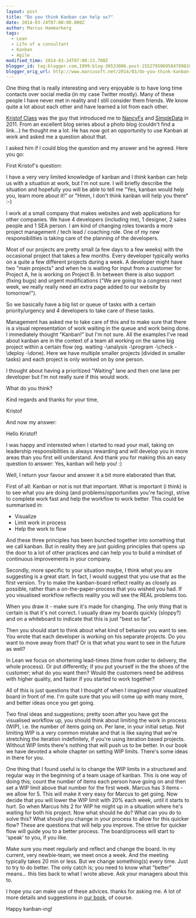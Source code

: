 ```yaml
---
layout: post
title: "Do you think Kanban can help us?"
date: 2014-03-24T07:00:00.000Z
author: Marcus Hammarberg
tags:
  - Lean
  - Life of a consultant
  - Kanban
  - Agile
modified_time: 2014-03-24T07:00:13.700Z
blogger_id: tag:blogger.com,1999:blog-36533086.post-1552795069584789818
blogger_orig_url: http://www.marcusoft.net/2014/03/do-you-think-kanban-can-help-us.html
---
```


One thing that is really interesting and very enjoyable is to have long time contacts over social media (in my case Twitter mostly). Many of these people I have never met in reality and I still consider them friends. We know quite a lot about each other and have learned a lot from each other.

[Kristof Claes](https://twitter.com/kristofclaes) was the guy that introduced me to [NancyFx](http://nancyfx.org/) and [SimpleData](https://github.com/markrendle/Simple.Data) in 2011. From an excellent blog series about a photo blog (couldn't find a link...) he thought me a lot. He has now got an opportunity to use Kanban at work and asked me a question about that.

I asked him if I could blog the question and my answer and he agreed. Here you go:

First Kristof's question:

I have a very very limited knowledge of kanban and I *think* kanban can help us with a situation at work, but I'm not sure. I will briefly describe the situation and hopefully you will be able to tell me "Yes, kanban would help you, learn more about it!" or "Hmm, I don't think kanban will help you there" :-)

I work at a small company that makes websites and web applications for other companies. We have 4 developers (including me), 1 designer, 2 sales people and 1 SEA person. I am kind of changing roles towards a more project management / tech lead / coaching role. One of my new responsibilities is taking care of the planning of the developers.

Most of our projects are pretty small (a few days to a few weeks) with the occasional project that takes a few months. Every developer typically works on a quite a few different projects during a week. A developer might have two "main projects" and when he is waiting for input from a customer for Project A, he is working on Project B. In between there is also support (fixing bugs) and urgent modifications ("We are going to a congress next week, we really really need an extra page added to our website by tomorrow!").

So we basically have a big list or queue of tasks with a certain priority/urgency and 4 developers to take care of these tasks.

Management has asked me to take care of this and to make sure that there is a visual representation of work waiting in the queue and work being done. I immediately thought "Kanban!" but I'm not sure. All the examples I've read about kanban are in the context of a team all working on the same big project within a certain flow (eg. waiting -\analysis -\program -\check -\deploy -\done). Here we have multiple smaller projects (divided in smaller tasks) and each project is only worked on by one person.

I thought about having a prioritized "Waiting" lane and then one lane per developer but I'm not really sure if this would work.

What do you think?

Kind regards and thanks for your time,

Kristof

And now my answer:

Hello Kristof!

I was happy and interested when I started to read your mail, taking on leadership responsibilities is always rewarding and will develop you in more areas than you first will understand.
And thank you for making this an easy question to answer: Yes, kanban will help you! :)

Well, I return your favour and answer it a bit more elaborated than that.

First of all: Kanban or not is not that important. What is important (i think) is to see what you are doing (and problems/opportunities you're facing), strive to complete work fast and help the workflow to work better. This could be summarised in:

- Visualize
- Limit work in process
- Help the work to flow

And these three principles has been bunched together into something that we call kanban. But in reality they are just guiding principles that opens up the door to a lot of other practices and can help you to build a mindset of continuous improvements in your company.

Secondly, more specific to your situation maybe, I think what you are suggesting is a great start. In fact, I would suggest that you use that as the first version. Try to make the kanban-board reflect reality as closely as possible, rather than a on-the-paper-process that you wished you had. If you visualised workflow reflects reality you will see the REAL problems too.

When you draw it - make sure it's made for changing. The only thing that is certain is that it's not correct. I usually draw my boards quickly (sloppy?) and on a whiteboard to indicate that this is just "best so far".

Then you should start to think about what kind of behavior you want to see. You wrote that each developer is working on his separate projects. Do you want to move away from that? Or is that what you want to see in the future as well?

In Lean we focus on shortening lead-times (time from order to delivery, the whole process). Or put differently; if you put yourself in the the shoes of the customer; what do you want then? Would the customers need be address with higher quality, and faster if you started to work together?

All of this is just questions that I thought of when I imagined your visualized board in front of me. I'm quite sure that you will come up with many more, and better ideas once you get going.

Two final ideas and suggestions;
pretty soon after you have got the visualised workflow up, you should think about limiting the work in process (WIP), i.e. the number of items going on. Per lane, in your initial setup.
Not limiting WIP is a very common mistake and that is like saying that we're stretching the iteration indefinitely, if you're using iteration based projects. Without WIP limits there's nothing that will push us to be better.
In our book we have devoted a whole chapter on setting WIP limits. There's some ideas in there for you.

One thing that I found useful is to change the WIP limits in a structured and regular way in the beginning of a team usage of kanban. This is one way of doing this; count the number of items each person have going on and then set a WIP limit above that number for the first week. Marcus has 3 items - we allow for 5. This will make it very easy for Marcus to get going. Now decide that you will lower the WIP limit with 20% each week, until it starts to hurt. So when Marcus hits 2 for WIP he might up in a situation where he's waiting for both his project. Now what should he do? What can you do to solve this? What should you change in your process to allow for this quicker flow? These are questions that will help you improve. The strive for quicker flow will guide you to a better process. The board/process will start to 'speak' to you, if you like.

Make sure you meet regularly and reflect and change the board. In my current, very newbie-team, we meet once a week. And the meeting typically takes 20 min or less. But we change something(s) every time. Just to try to do better.
The only catch is; you need to know what "better" means... this ties back to what I wrote above. Ask your managers about this to.

I hope you can make use of these advices. thanks for asking me. A lot of more details and suggestions in [our book](https://www.blogger.com/), of course.

Happy kanban-ing!
